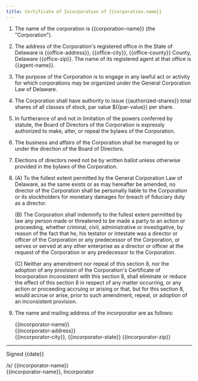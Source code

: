 ```yaml
---
title: Certificate of Incorporation of {{corporation.name}}
---
```


1. The name of the corporation is {{corporation-name}} (the "Corporation").

2. The address of the Corporation's registered office in the State of Delaware is {{office-address}}, {{office-city}}, {{office-county}} County, Delaware {{office-zip}}. The name of its registered agent at that office is {{agent-name}}.

3. The purpose of the Corporation is to engage in any lawful act or activity for which corporations may be organized under the General Corporation Law of Delaware.

4. The Corporation shall have authority to issue {{authorized-shares}} total shares of all classes of stock, par value ${{par-value}} per share.

5. In furtherance of and not in limitation of the powers conferred by statute, the Board of Directors of the Corporation is expressly authorized to make, alter, or repeal the bylaws of the Corporation.

6. The business and affairs of the Corporation shall be managed by or under the direction of the Board of Directors.

7. Elections of directors need not be by written ballot unless otherwise provided in the bylaws of the Corporation.

8.  (A) To the fullest extent permitted by the General Corporation Law of Delaware, as the same exists or as may hereafter be amended, no director of the Corporation shall be personally liable to the Corporation or its stockholders for monetary damages for breach of fiduciary duty as a director.

    (B) The Corporation shall indemnify to the fullest extent permitted by law any person made or threatened to be made a party to an action or proceeding, whether criminal, civil, administrative or investigative, by reason of the fact that he, his testator or intestate was a director or officer of the Corporation or any predecessor of the Corporation, or serves or served at any other enterprise as a director or officer at the request of the Corporation or any predecessor to the Corporation.

    (C) Neither any amendment nor repeal of this section 8, nor the adoption of any provision of the Corporation's Certificate of Incorporation inconsistent with this section 8, shall eliminate or reduce the effect of this section 8 in respect of any matter occurring, or any action or proceeding accruing or arising or that, but for this section 8, would accrue or arise, prior to such amendment, repeal, or adoption of an inconsistent provision.

9. The name and mailing address of the incorporator are as follows:

    {{incorporator-name}}  
    {{incorporator-address}}  
    {{incorporator-city}}, {{incorporator-state}} {{incorporator-zip}}
 
---

Signed {{date}}

/s/ {{incorporator-name}}  
{{incorporator-name}}, Incorporator
